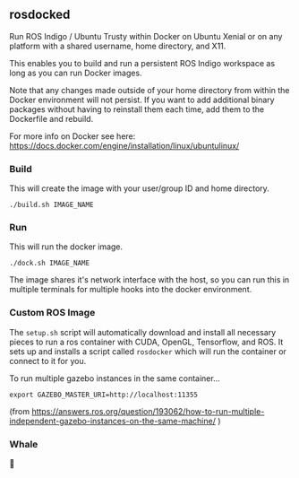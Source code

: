 ## rosdocked

Run ROS Indigo / Ubuntu Trusty within Docker on Ubuntu Xenial or on any platform with a shared
username, home directory, and X11.

This enables you to build and run a persistent ROS Indigo workspace as long as
you can run Docker images.

Note that any changes made outside of your home directory from within the Docker environment will not persist. If you want to add additional binary packages without having to reinstall them each time, add them to the Dockerfile and rebuild.

For more info on Docker see here: https://docs.docker.com/engine/installation/linux/ubuntulinux/

### Build

This will create the image with your user/group ID and home directory.

```
./build.sh IMAGE_NAME
```

### Run

This will run the docker image.

```
./dock.sh IMAGE_NAME
```

The image shares it's  network interface with the host, so you can run this in
multiple terminals for multiple hooks into the docker environment.

### Custom ROS Image

The `setup.sh` script will automatically download and install all necessary pieces to run a ros container with CUDA, OpenGL, Tensorflow, and ROS. It sets up and installs a script called `rosdocker` which will run the container or connect to it for you.

To run multiple gazebo instances in the same container...

```
export GAZEBO_MASTER_URI=http://localhost:11355
```

(from https://answers.ros.org/question/193062/how-to-run-multiple-independent-gazebo-instances-on-the-same-machine/ )

### Whale

🐳
